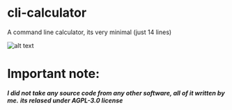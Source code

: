 # cli-calculator
A command line calculator, its very minimal (just 14 lines)

![alt text](https://github.com/tarik-celik/cli-calculator/blob/main/Screenshot_20231110_162737_Termux.jpg)

# Important note:
***I did not take any source code from any other software, all of it written by me.***
***its relased under AGPL-3.0 license***
